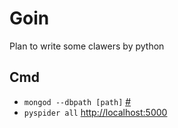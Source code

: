 # Goin

Plan to write some clawers by python

## Cmd

+ `mongod --dbpath [path]` [#](http://localhost:27017/)
+ `pyspider all` [http://localhost:5000](http://localhost:5000) 